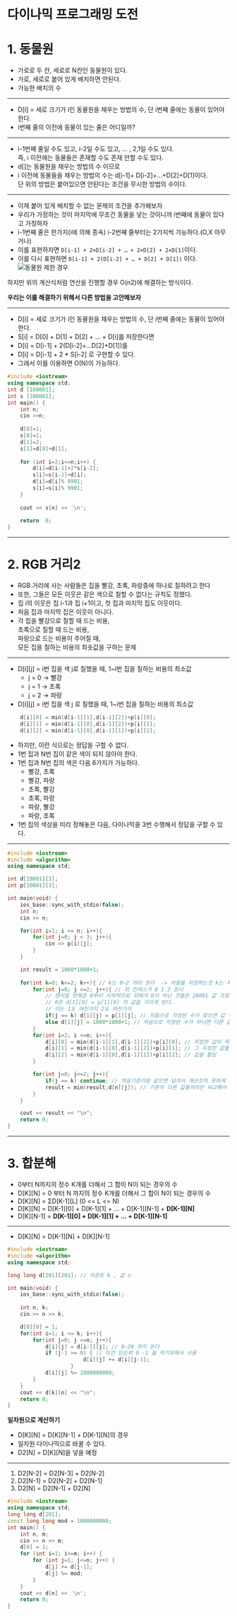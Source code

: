 다이나믹 프로그래밍 도전
=======================  
# 1. 동물원  
* 가로로 두 칸, 세로로 N칸인 동물원이 있다.  
* 가로, 세로로 붙어 있게 배치하면 안된다.  
* 가능한 배치의 수
___
  
* D[i] = 세로 크기가 i인 동물원을 채우는 방법의 수, 단 i번째 줄에는 동물이 있어야 한다.       
* i번째 줄의 이전에 동물이 있는 줄은 어디일까?        
___  
* i-1번째 줄일 수도 있고, i-2일 수도 있고, ... , 2,1일 수도 있다.       
즉, i 이전에는 동물들은 존재할 수도 존재 안할 수도 있다.    
* d[]는 동물원을 채우는 방법의 수 이므로     
* i 이전에 동물들을 채우는 방법의 수는 d[i-1]+ D[i-2]+...+D[2]+D[1]이다.    
단 위의 방법은 붙어있으면 안된다는 조건을 무시한 방법의 수이다.  
___
* 이제 붙어 있게 배치할 수 없는 문제의 조건을 추가해보자       
* 우리가 가정하는 것이 마지막에 무조건 동물을 넣는 것이니까 i번째에 동물이 있다고 가정하자     
* i-1번째 줄은 한가지(i에 의해 종속) i-2번째 줄부터는 2가지씩 가능하다.(O,X 아무거나)     
* 이를 표현하자면 ```D[i-1] + 2×D[i-2] + … + 2×D[2] + 2×D[1]```이다.   
* 이를 다시 표현하면 ```D[i-1] + 2(D[i-2] + … + D[2] + D[1])``` 이다.  
![동물원 제한 경우](https://user-images.githubusercontent.com/50267433/80858974-4a701b00-8c98-11ea-90b0-51cc45a7fe56.PNG)  

하지만 위의 계산식처럼 연산을 진행할 경우 O(n2)에 해결하는 방식이다.    
    
**우리는 이를 해결하기 위해서 다른 방법을 고안해보자**      
___
* D[i] = 세로 크기가 i인 동물원을 채우는 방법의 수, 단 i번째 줄에는 동물이 있어야 한다.       
* S[i] = D[0] + D[1] + D[2] + ... + D[i]를 저장한다면        
* D[i] = D[i-1] + 2(D[i-2]+...D[2]+D[1])를 
* D[i] = D[i-1] + 2 * S[i-2] 로 구현할 수 있다.   
* 그래서 이를 이용하면 O(N)이 가능하다.  

```c++
#include <iostream>
using namespace std;
int d [100001];
int s [100001];
int main() {
	int n;
	cin >>n;
	
	d[0]=1;
	s[0]=1;
	d[1]=2;
	s[1]=d[0]+d[1];
	
	for (int i=2;i<=n;i++) {
		d[i]=d[i-1]+2*s[i-2];
		s[i]=s[i-1]+d[i];
		d[i]=d[i]% 9901;
		s[i]=s[i]% 9901;
	}
	
	cout <<	s[n] << '\n';
	
	return	0;
}
```
    
***
# 2. RGB 거리2 

* RGB 거리에 사는 사람들은 집을 빨강, 초록, 파랑중에 하나로 칠하려고 한다
* 또한, 그들은 모든 이웃은 같은 색으로 칠할 수 없다는 규칙도 정했다.  
* 집 i의 이웃은 집 i-1과 집 i+1이고, 첫 집과 마지막 집도 이웃이다.  
* 처음 집과 마지막 집은 이웃이 아니다.  
* 각 집을 빨강으로 칠할 때 드는 비용,  
초록으로 칠할 때 드는 비용,  
파랑으로 드는 비용이 주어질 때,  
모든 집을 칠하는 비용의 최솟값을 구하는 문제
___
  
* D[i][j] = i번 집을 색 j로 칠했을 때, 1~i번 집을 칠하는 비용의 최소값 
	* j = 0 -> 빨강 
	* j = 1 -> 초록
	* j = 2 -> 파랑 
* D[i][j] = i번 집을 색 j 로 칠했을 때, 1~i번 집을 칠하는 비용의 최소값     

```c++
	d[i][0] = min(d[i-1][1],d[i-1][2])+p[i][0];
	d[i][1] = min(d[i-1][0],d[i-1][2])+p[i][1];
	d[i][2] = min(d[i-1][0],d[i-1][1])+p[i][2];
```
* 하지만, 이런 식으로는 정답을 구할 수 없다.  
* 1번 집과 N번 집이 같은 색이 되지 않아야 한다.  
* 1번 집과 N번 집의 색은 다음 6가지가 가능하다.  
	* 빨강, 초록
	* 빨강, 파랑
	* 초록, 빨강
	* 초록, 파랑 
	* 파랑, 빨강
	* 파랑, 초록
* 1번 집의 색상을 미리 정해놓은 다음, 다이나믹을 3번 수행해서 정답을 구할 수 있다.  	
___


```c++
#include <iostream>
#include <algorithm>
using namespace std;

int d[10001][3];
int p[10001][3];

int main(void) { 
	ios_base::sync_with_stdio(false);
	int n;
	cin >> n;

	for(int i=1; i <= n; i++){
		for(int j=0; j < 3; j++){
			cin >> p[i][j];
		}
	}

	int result = 1000*1000+1;
	
	for(int k=0; k<=2; k++){ // k는 0~2 까지 돈다  -> 처음을 지정하는것 k는 처음
		for(int j=0; j <=2; j++){ // 뒤 인덱스가 0 1 2 돈다
			// 맨처음 반복은 0부터 시작하므로 뒤에가 0이 아닌 것들은 20001 값 가짐
			// 0은 d[1][0] = p[1][0] 의 값을 가지게 된다.  
			// 이는 1도 마찬가지 2도 마찬가지  
			if(j == k) d[1][j] = p[1][j]; // 처음으로 지정된 수가 맞으면 값 넣기
			else d[1][j] = 1000*1000+1; // 처음으로 지정된 수가 아니면 다른 값 
		}
		for(int i=2; i <=n; i++){
			d[i][0] = min(d[i-1][1],d[i-1][2])+p[i][0]; // 지정한 값이 작을테고
			d[i][1] = min(d[i-1][0],d[i-1][2])+p[i][1]; // 그 지정한 값들중에 대한 
			d[i][2] = min(d[i-1][0],d[i-1][1])+p[i][2]; // 값을 할당
		}

		for(int j=0; j<=2; j++){
			if(j == k) continue; // 처음기준이랑 같으면 넘겨서 계산조차 못하게 하자  
			result = min(result,d[n][j]); // 기준이 다른 값들끼리만 비교해서 값 도출  
		}
	}

	cout << result << "\n";
	return 0;
}
```
      
***
# 3. 합분해 
* 0부터 N까지의 정수 K개를 더해서 그 합이 N이 되는 경우의 수  
* D[K][N] = 0 부터 N 까지의 정수 K개를 더해서 그 합이 N이 되는 경우의 수  
* D[K][N] = ΣD[K-1][L] (0 <= L <= N)   
* D[K][N] = D[K-1][0] + D[K-1][1] + ... + D[K-1][N-1] + **D[K-1][N]**
* D[K][N-1] = **D[K-1][0] + D[K-1][1] + ... + D[K-1][N-1]**
___
* D[K][N] = D[K-1][N] + D[K][N-1]    

```c++
#include <iostream>
#include <algorithm>
using namespace std;

long long d[201][201]; // 카운트 k , 값 n

int main(void) { 
	ios_base::sync_with_stdio(false);
	
	int n, k;
	cin >> n >> k;

	d[0][0] = 1;
	for(int i=1; i <= k; i++){
		for(int j=0; j <=n; j++){
			d[i][j] = d[i-1][j]; // 0~20 까지 돈다 			
			if (j-1 >= 0) { // 이건 단순히 0 -1 을 막기위해서 사용  
                		d[i][j] += d[i][j-1];
            		}
			d[i][j] %= 1000000000;
		}
	}
	cout << d[k][n] << "\n";
	return 0;
}
```
**일차원으로 계산하기**    
   
* D[K][N] = D[K][N-1] + D[K-1][N]의 경우  
* 일차원 다이나믹으로 바꿀 수 있다.  
* D2[N] = D[K][N]을 넣을 예정 
___
1. D2[N-2] = D2[N-3] + D2[N-2]
2. D2[N-1] = D2[N-2] + D2[N-1]
3. D2[N] = D2[N-1] + D2[N]

```c++
#include <iostream>
using namespace std;
long long d[201];
const long long mod = 1000000000;
int main() {
    int n, m;
    cin >> n >> m;
    d[0] = 1;
    for (int i=1; i<=m; i++) {
        for (int j=1; j<=n; j++) {
            d[j] += d[j-1];
            d[j] %= mod;
        }
    }
    cout << d[n] << '\n';
    return 0;
}
```
